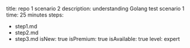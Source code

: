 title: repo 1 scenario 2
description: understanding Golang test scenario 1
time: 25 minutes 
steps:
  - step1.md 
  - step2.md 
  - step3.md 
isNew: true 
isPremium: true 
isAvailable: true 
level: expert
